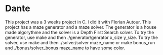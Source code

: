 # Dante

This project was a 3 weeks project in C. I did it with Florian Autour.
This project has a maze generator and a maze solver.
The generator is a house made algorythme and the solver is a Depth First Search solver.
To try the generator, use make and then ./generator/genrator x_size y_size.
To try the solver, use make and then ./solver/solver maze_name or make bonus_run and ./bonus/solver_bonus maze_name to have some color.
